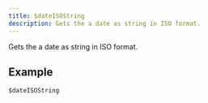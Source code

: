 ```yaml
---
title: $dateISOString
description: Gets the a date as string in ISO format.
---
```


Gets the a date as string in ISO format.
## Example
```
$dateISOString
```